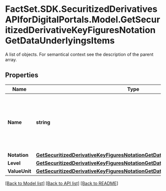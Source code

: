 # FactSet.SDK.SecuritizedDerivativesAPIforDigitalPortals.Model.GetSecuritizedDerivativeKeyFiguresNotationGetDataUnderlyingsItems
A list of objects. For semantical context see the description of the parent array.

## Properties

Name | Type | Description | Notes
------------ | ------------- | ------------- | -------------
**Name** | **string** | Name of the underlying, provided also if there is no notation for the underlying. | [optional] 
**Notation** | [**GetSecuritizedDerivativeKeyFiguresNotationGetDataUnderlyingsItemsNotation**](GetSecuritizedDerivativeKeyFiguresNotationGetDataUnderlyingsItemsNotation.md) |  | [optional] 
**Level** | [**GetSecuritizedDerivativeKeyFiguresNotationGetDataUnderlyingsItemsLevel**](GetSecuritizedDerivativeKeyFiguresNotationGetDataUnderlyingsItemsLevel.md) |  | [optional] 
**ValueUnit** | [**GetSecuritizedDerivativeKeyFiguresNotationGetDataUnderlyingsItemsValueUnit**](GetSecuritizedDerivativeKeyFiguresNotationGetDataUnderlyingsItemsValueUnit.md) |  | [optional] 

[[Back to Model list]](../README.md#documentation-for-models) [[Back to API list]](../README.md#documentation-for-api-endpoints) [[Back to README]](../README.md)

